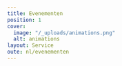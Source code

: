 ```yaml
---
title: Evenementen
position: 1
cover:
  image: "/_uploads/animations.png"
  alt: animations
layout: Service
oute: nl/evenementen
---
```


